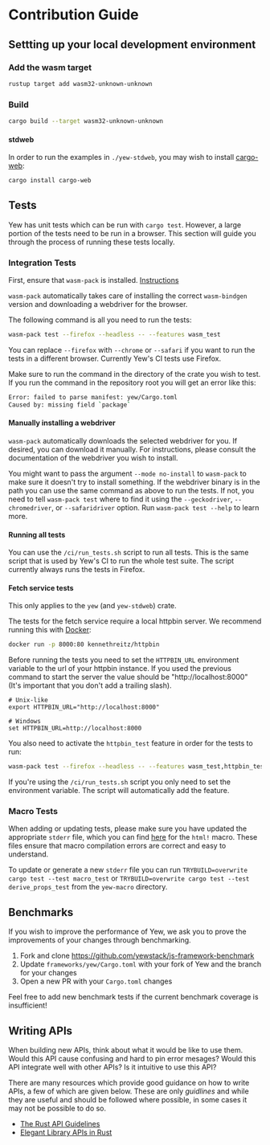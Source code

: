 # Contribution Guide

## Settting up your local development environment

### Add the wasm target

```bash
rustup target add wasm32-unknown-unknown
```

### Build

```bash
cargo build --target wasm32-unknown-unknown
```

#### stdweb

In order to run the examples in `./yew-stdweb`, you may wish to install [cargo-web](https://github.com/koute/cargo-web):

```bash
cargo install cargo-web
```

## Tests

Yew has unit tests which can be run with `cargo test`. However, a large portion of the tests need to be run in a browser.
This section will guide you through the process of running these tests locally.

### Integration Tests

First, ensure that `wasm-pack` is installed.
[Instructions](https://rustwasm.github.io/wasm-pack/installer/)

`wasm-pack` automatically takes care of installing the correct `wasm-bindgen` version and downloading a webdriver for the browser.

The following command is all you need to run the tests:

```bash
wasm-pack test --firefox --headless -- --features wasm_test
```

You can replace `--firefox` with `--chrome` or `--safari` if you want to run the tests in a different browser. Currently Yew's CI tests use Firefox.

Make sure to run the command in the directory of the crate you wish to test.
If you run the command in the repository root you will get an error like this:

```bash
Error: failed to parse manifest: yew/Cargo.toml
Caused by: missing field `package`
```

#### Manually installing a webdriver

`wasm-pack` automatically downloads the selected webdriver for you.
If desired, you can download it manually. For instructions, please consult the documentation of the webdriver you wish to install.

You might want to pass the argument `--mode no-install` to `wasm-pack` to make sure it doesn't try to install something.
If the webdriver binary is in the path you can use the same command as above to run the tests.
If not, you need to tell `wasm-pack test` where to find it using the `--geckodriver`, `--chromedriver`, or `--safaridriver` option.
Run `wasm-pack test --help` to learn more.

#### Running all tests

You can use the `/ci/run_tests.sh` script to run all tests. This is the same script that is used by Yew's CI to run the whole test suite.
The script currently always runs the tests in Firefox.

#### Fetch service tests

This only applies to the `yew` (and `yew-stdweb`) crate.

The tests for the fetch service require a local httpbin server. We recommend running this with [Docker](https://www.docker.com/):

```bash
docker run -p 8000:80 kennethreitz/httpbin
```

Before running the tests you need to set the `HTTPBIN_URL` environment variable to the url of your httpbin instance.
If you used the previous command to start the server the value should be "http://localhost:8000" (It's important that you don't add a trailing slash).

```shell
# Unix-like
export HTTPBIN_URL="http://localhost:8000"

# Windows
set HTTPBIN_URL=http://localhost:8000
```

You also need to activate the `httpbin_test` feature in order for the tests to run:

```bash
wasm-pack test --firefox --headless -- --features wasm_test,httpbin_test
```

If you're using the `/ci/run_tests.sh` script you only need to set the environment variable. The script will automatically add the feature.

### Macro Tests

When adding or updating tests, please make sure you have updated the appropriate `stderr` file, which you can find [here](https://github.com/yewstack/yew/tree/master/yew-macro/tests/macro) for the `html!` macro. These files ensure that macro compilation errors are correct and easy to understand.

To update or generate a new `stderr` file you can run `TRYBUILD=overwrite cargo test --test macro_test` or `TRYBUILD=overwrite cargo test --test derive_props_test` from the `yew-macro` directory.

## Benchmarks

If you wish to improve the performance of Yew, we ask you to prove the improvements of your changes through benchmarking.

1. Fork and clone <https://github.com/yewstack/js-framework-benchmark>
2. Update `frameworks/yew/Cargo.toml` with your fork of Yew and the branch for your changes
3. Open a new PR with your `Cargo.toml` changes

Feel free to add new benchmark tests if the current benchmark coverage is insufficient!

## Writing APIs

When building new APIs, think about what it would be like to use them. Would this API cause confusing and hard to pin error mesages? Would this API integrate well with other APIs? Is it intuitive to use this API?

There are many resources which provide good guidance on how to write APIs, a few of which are given below. These are only _guidlines_ and while they are useful and should be followed where possible, in some cases it may not be possible to do so.

- [The Rust API Guidelines](https://rust-lang.github.io/api-guidelines/)
- [Elegant Library APIs in Rust](https://deterministic.space/elegant-apis-in-rust.html)
